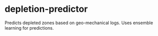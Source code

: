 # depletion-predictor
Predicts depleted zones based on geo-mechanical logs. Uses ensemble learning for predictions.
